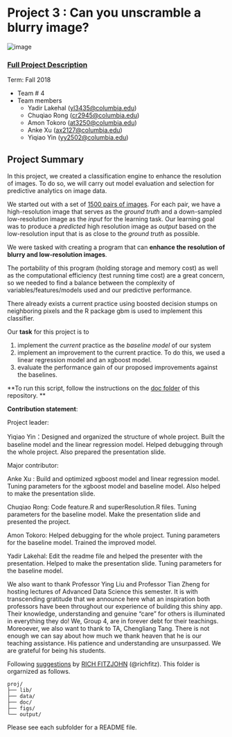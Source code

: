 # Project 3 : Can you unscramble a blurry image? 
![image](figs/example.png)

### [Full Project Description](doc/project3_desc.md)

Term: Fall 2018

+ Team # 4 
+ Team members
	+ Yadir Lakehal (yl3435@columbia.edu)
	+ Chuqiao Rong (cr2945@columbia.edu)
	+ Amon Tokoro (at3250@columbia.edu)
	+ Anke Xu (ax2127@columbia.edu)
	+ Yiqiao Yin (yy2502@columbia.edu)

## Project Summary  

In this project, we created a classification engine to enhance the resolution of images. To do so, we will carry out model evaluation and selection for predictive analytics on image data. 

We started out with a set of [1500 pairs of images](https://www.dropbox.com/s/7agsll3t5t7spkr/train_set.zip?dl=0). For each pair, we have a high-resolution image that serves as the *ground truth* and a down-sampled low-resolution image as the *input* for the learning task. 
Our learning goal was to produce a *predicted* high resolution image as *output* based on the low-resolution input that is as close to the *ground truth* as possible. 

We were tasked with creating a program that can **enhance the resolution of blurry and low-resolution images**. 

The portability of this program (holding storage and memory cost) as well as the computational efficiency (test running time cost) are a great concern, so we needed to find a balance between the complexity of variables/features/models used and our predictive performance. 

There already exists a current practice using boosted decision stumps on neighboring pixels and the R package gbm is used to implement this classifier.

Our **task** for this project is to
1) implement the *current* practice as the *baseline model* of our system
2) implement an improvement to the current practice. To do this, we used a linear regression model and an xgboost model.
3) evaluate the performance gain of our proposed improvements against the baselines. 

**To run this script, follow the instructions on the [doc folder](https://github.com/TZstatsADS/Fall2018-Proj3-Sec1-grp4/tree/master/doc) of this repository. **
	
**Contribution statement**: 

Project leader:

Yiqiao Yin：Designed and organized the structure of whole project. Built the baseline model and the linear regression model.  Helped debugging through the whole project. Also prepared the presentation slide.

Major contributor:

Anke Xu : Build and optimized xgboost model and linear regression model. Tuning parameters for the xgboost model and baseline model. Also helped to make the presentation slide.

Chuqiao Rong: Code feature.R and superResolution.R files. Tuning parameters for the baseline model. Make the presentation slide and presented the project.

Amon Tokoro: Helped debugging for the whole project. Tuning parameters for the baseline model. Trained the improved model.


Yadir Lakehal: Edit the readme file and helped the presenter with the presentation. Helped to make the presentation slide. Tuning parameters for the baseline model. 


We also want to thank Professor Ying Liu and Professor Tian Zheng for hosting lectures of Advanced Data Science this semester. It is with transcending gratitude that we announce here what an inspiration both professors have been throughout our experience of building this shiny app. Their knowledge, understanding and genuine “care” for others is illuminated in everything they do! We, Group 4, are in forever debt for their teachings. Moreoever, we also want to thank to TA, Chengliang Tang. There is not enough we can say about how much we thank heaven that he is our teaching assistance. His patience and understanding are unsurpassed. We are grateful for being his students.

Following [suggestions](http://nicercode.github.io/blog/2013-04-05-projects/) by [RICH FITZJOHN](http://nicercode.github.io/about/#Team) (@richfitz). This folder is orgarnized as follows.

```
proj/
├── lib/
├── data/
├── doc/
├── figs/
└── output/
```

Please see each subfolder for a README file.
